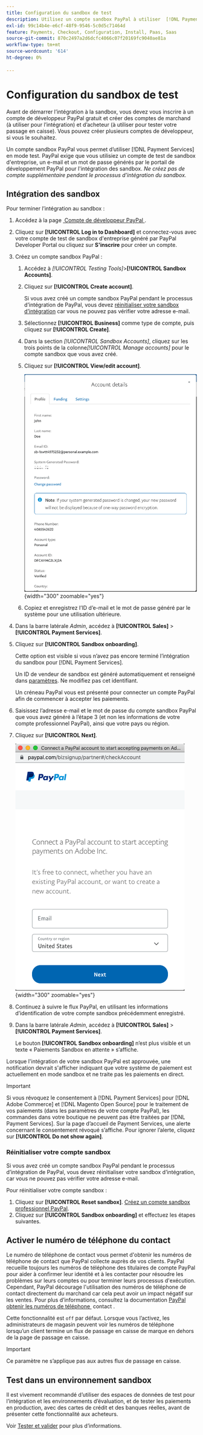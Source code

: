```yaml
---
title: Configuration du sandbox de test
description: Utilisez un compte sandbox PayPal à utiliser  [!DNL Payment Services]  mode test.
exl-id: 99c14b4e-e6cf-48f9-9546-5c0d5c71464d
feature: Payments, Checkout, Configuration, Install, Paas, Saas
source-git-commit: 870c2497a2d6dcfc4066c07f20169fc9040ae81a
workflow-type: tm+mt
source-wordcount: '614'
ht-degree: 0%

---
```


# Configuration du sandbox de test

Avant de démarrer l’intégration à la sandbox, vous devez vous inscrire à un compte de développeur PayPal gratuit et créer des comptes de marchand (à utiliser pour l’intégration) et d’acheteur (à utiliser pour tester votre passage en caisse). Vous pouvez créer plusieurs comptes de développeur, si vous le souhaitez.

Un compte sandbox PayPal vous permet d’utiliser [!DNL Payment Services] en mode test. PayPal exige que vous utilisiez un compte de test de sandbox d&#39;entreprise, un e-mail et un mot de passe générés par le portail de développement PayPal pour l&#39;intégration des sandbox. *Ne créez pas de compte supplémentaire pendant le processus d’intégration du sandbox.*

## Intégration des sandbox

Pour terminer l’intégration au sandbox :

1. Accédez à la page [&#x200B; Compte de développeur PayPal &#x200B;](https://developer.paypal.com/developer/accounts/).
1. Cliquez sur **[!UICONTROL Log in to Dashboard]** et connectez-vous avec votre compte de test de sandbox d&#39;entreprise généré par PayPal Developer Portal ou cliquez sur **S&#39;inscrire** pour créer un compte.
1. Créez un compte sandbox PayPal :
   1. Accédez à _[!UICONTROL Testing Tools]_>**[!UICONTROL Sandbox Accounts]**.
   1. Cliquez sur **[!UICONTROL Create account]**.

      Si vous avez créé un compte sandbox PayPal pendant le processus d’intégration de PayPal, vous devez [réinitialiser votre sandbox d’intégration](#reset-your-sandbox-account) car vous ne pouvez pas vérifier votre adresse e-mail.

   1. Sélectionnez **[!UICONTROL Business]** comme type de compte, puis cliquez sur **[!UICONTROL Create]**.
   1. Dans la section _[!UICONTROL Sandbox Accounts]_, cliquez sur les trois points de la colonne&#x200B;_[!UICONTROL Manage accounts]_ pour le compte sandbox que vous avez créé.
   1. Cliquez sur **[!UICONTROL View/edit account]**.

      ![PayPal - Afficher/modifier le compte sandbox](assets/onboarding-viewedit-sandbox.png){width="300" zoomable="yes"}

   1. Copiez et enregistrez l’ID d’e-mail et le mot de passe généré par le système pour une utilisation ultérieure.

1. Dans la barre latérale _Admin_, accédez à **[!UICONTROL Sales]** > **[!UICONTROL Payment Services]**.
1. Cliquez sur **[!UICONTROL Sandbox onboarding]**.

   Cette option est visible si vous n’avez pas encore terminé l’intégration du sandbox pour [!DNL Payment Services].

   Un ID de vendeur de sandbox est généré automatiquement et renseigné dans [paramètres](configure-admin.md). Ne modifiez pas cet identifiant.

   Un créneau PayPal vous est présenté pour connecter un compte PayPal afin de commencer à accepter les paiements.

1. Saisissez l’adresse e-mail et le mot de passe du compte sandbox PayPal que vous avez généré à l’étape 3 (et non les informations de votre compte professionnel PayPal), ainsi que votre pays ou région.
1. Cliquez sur **[!UICONTROL Next]**.

   ![PayPal - Connecter un compte PayPal pour les paiements](assets/paypal-connectacct.png){width="300" zoomable="yes"}

1. Continuez à suivre le flux PayPal, en utilisant les informations d’identification de votre compte sandbox précédemment enregistré.
1. Dans la barre latérale _Admin_, accédez à **[!UICONTROL Sales]** > **[!UICONTROL Payment Services]**.

   Le bouton **[!UICONTROL Sandbox onboarding]** n’est plus visible et un texte « Paiements Sandbox en attente » s’affiche.

Lorsque l&#39;intégration de votre sandbox PayPal est approuvée, une notification devrait s&#39;afficher indiquant que votre système de paiement est actuellement en mode sandbox et ne traite pas les paiements en direct.

>[!IMPORTANT]
>
>Si vous révoquez le consentement à [!DNL Payment Services] pour [!DNL Adobe Commerce] et [!DNL Magento Open Source] pour le traitement de vos paiements (dans les paramètres de votre compte PayPal), les commandes dans votre boutique ne peuvent pas être traitées par [!DNL Payment Services]. Sur la page d’accueil de Payment Services, une alerte concernant le consentement révoqué s’affiche. Pour ignorer l’alerte, cliquez sur **[!UICONTROL Do not show again]**.

### Réinitialiser votre compte sandbox

Si vous avez créé un compte sandbox PayPal pendant le processus d’intégration de PayPal, vous devez réinitialiser votre sandbox d’intégration, car vous ne pouvez pas vérifier votre adresse e-mail.

Pour réinitialiser votre compte sandbox :

1. Cliquez sur **[!UICONTROL Reset sandbox]**. [Créez un compte sandbox professionnel PayPal](https://developer.paypal.com/docs/api-basics/sandbox/accounts/#create-a-business-sandbox-account).
1. Cliquez sur **[!UICONTROL Sandbox onboarding]** et effectuez les étapes suivantes.

## Activer le numéro de téléphone du contact

Le numéro de téléphone de contact vous permet d&#39;obtenir les numéros de téléphone de contact que PayPal collecte auprès de vos clients. PayPal recueille toujours les numéros de téléphone des titulaires de compte PayPal pour aider à confirmer leur identité et à les contacter pour résoudre les problèmes sur leurs comptes ou pour terminer leurs processus d&#39;exécution. Cependant, PayPal décourage l&#39;utilisation des numéros de téléphone de contact directement du marchand car cela peut avoir un impact négatif sur les ventes. Pour plus d’informations, consultez la documentation [PayPal obtenir les numéros de téléphone &#x200B;](https://www.sandbox.paypal.com/businessmanage/preferences/website) contact .

Cette fonctionnalité est `off` par défaut. Lorsque vous l’activez, les administrateurs de magasin peuvent voir les numéros de téléphone lorsqu’un client termine un flux de passage en caisse de marque en dehors de la page de passage en caisse.

>[!IMPORTANT]
>
>Ce paramètre ne s’applique pas aux autres flux de passage en caisse.

## Test dans un environnement sandbox

Il est vivement recommandé d’utiliser des espaces de données de test pour l’intégration et les environnements d’évaluation, et de tester les paiements en production, avec des cartes de crédit et des banques réelles, avant de présenter cette fonctionnalité aux acheteurs.

Voir [Tester et valider](test-validate.md) pour plus d’informations.

